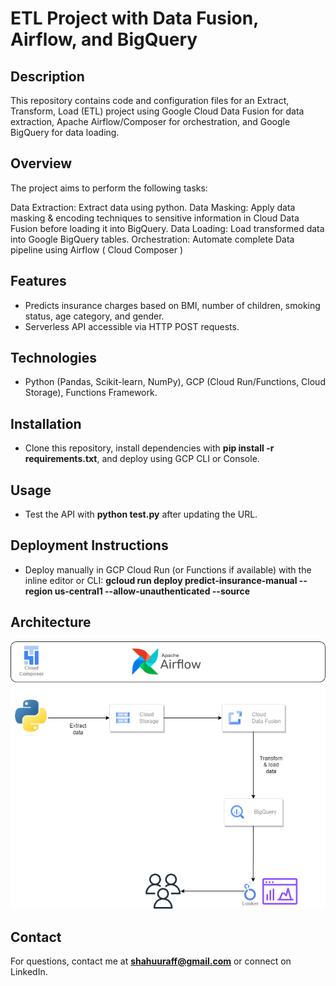 # ETL Project with Data Fusion, Airflow, and BigQuery

## Description
This repository contains code and configuration files for an Extract, Transform, Load (ETL) project using Google Cloud Data Fusion for data extraction, Apache Airflow/Composer for orchestration, and Google BigQuery for data loading.

## Overview
The project aims to perform the following tasks:

Data Extraction: Extract data using python.
Data Masking: Apply data masking & encoding techniques to sensitive information in Cloud Data Fusion before loading it into BigQuery.
Data Loading: Load transformed data into Google BigQuery tables.
Orchestration: Automate complete Data pipeline using Airflow ( Cloud Composer )

## Features
- Predicts insurance charges based on BMI, number of children, smoking status, age category, and gender.
- Serverless API accessible via HTTP POST requests.
  
## Technologies
- Python (Pandas, Scikit-learn, NumPy), GCP (Cloud Run/Functions, Cloud Storage), Functions Framework.

## Installation 
- Clone this repository, install dependencies with **pip install -r requirements.txt**, and deploy using GCP CLI or Console.

## Usage
- Test the API with **python test.py** after updating the URL.

## Deployment Instructions
- Deploy manually in GCP Cloud Run (or Functions if available) with the inline editor or CLI: **gcloud run deploy predict-insurance-manual --region us-central1 --allow-unauthenticated --source**

## Architecture
![Architecture](https://github.com/muhdshahan/etl-pipeline-datafusion-airflow/blob/main/Architecture.png)

## Contact
For questions, contact me at **shahuuraff@gmail.com** or connect on LinkedIn.
